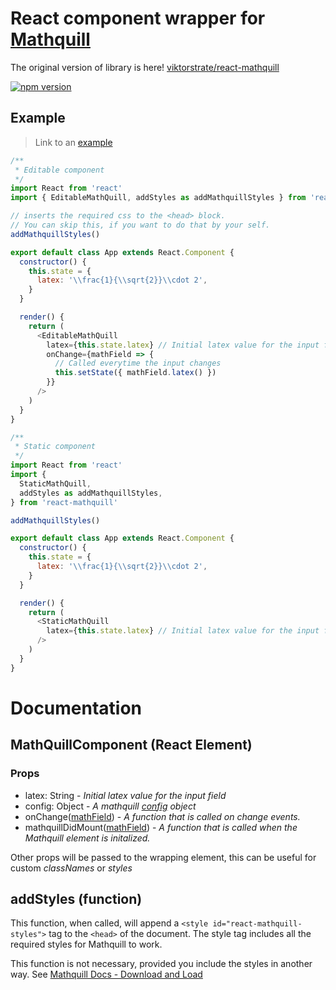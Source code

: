 # React component wrapper for [Mathquill](http://mathquill.com/)

The original version of library is here! [viktorstrate/react-mathquill](https://github.com/viktorstrate/react-mathquill)

[![npm version](https://badge.fury.io/js/react-mathquill.svg)](https://badge.fury.io/js/react-mathquill2.svg)

## Example

> Link to an [example](https://moltak.github.io/react-mathquill2/)

```javascript
/**
 * Editable component
 */
import React from 'react'
import { EditableMathQuill, addStyles as addMathquillStyles } from 'react-mathquill'

// inserts the required css to the <head> block.
// You can skip this, if you want to do that by your self.
addMathquillStyles()

export default class App extends React.Component {
  constructor() {
    this.state = {
      latex: '\\frac{1}{\\sqrt{2}}\\cdot 2',
    }
  }

  render() {
    return (
      <EditableMathQuill
        latex={this.state.latex} // Initial latex value for the input field
        onChange={mathField => {
          // Called everytime the input changes
          this.setState({ mathField.latex() })
        }}
      />
    )
  }
}
```

```javascript
/**
 * Static component
 */
import React from 'react'
import {
  StaticMathQuill,
  addStyles as addMathquillStyles,
} from 'react-mathquill'

addMathquillStyles()

export default class App extends React.Component {
  constructor() {
    this.state = {
      latex: '\\frac{1}{\\sqrt{2}}\\cdot 2',
    }
  }

  render() {
    return (
      <StaticMathQuill
        latex={this.state.latex} // Initial latex value for the input field
      />
    )
  }
}
```

# Documentation

## MathQuillComponent (React Element)

### Props

- latex: String - _Initial latex value for the input field_
- config: Object - _A mathquill [config](http://docs.mathquill.com/en/latest/Config/) object_
- onChange([mathField](http://docs.mathquill.com/en/latest/Api_Methods/#mqmathfieldhtml_element-config)) - _A function that is called on change events._
- mathquillDidMount([mathField](http://docs.mathquill.com/en/latest/Api_Methods/#mqmathfieldhtml_element-config)) - _A function that is called when the Mathquill element is initalized._

Other props will be passed to the wrapping element, this can be useful for custom _classNames_ or _styles_

## addStyles (function)

This function, when called, will append a `<style id="react-mathquill-styles">` tag to the `<head>` of the document.
The style tag includes all the required styles for Mathquill to work.

This function is not necessary, provided you include the styles in another way. See [Mathquill Docs - Download and Load](http://docs.mathquill.com/en/latest/Getting_Started/)
